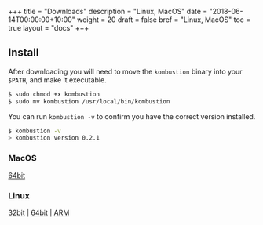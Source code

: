 +++
title = "Downloads"
description = "Linux, MacOS"
date = "2018-06-14T00:00:00+10:00"
weight = 20
draft = false
bref = "Linux, MacOS"
toc = true
layout = "docs"
+++

## Install

After downloading you will need to move the `kombustion` binary into your `$PATH`, and make it executable.

```bash
$ sudo chmod +x kombustion
$ sudo mv kombustion /usr/local/bin/kombustion
```

You can run `kombustion -v` to confirm you have the correct version installed.

```bash
$ kombustion -v
> kombustion version 0.2.1
```

### MacOS

[64bit](https://github.com/KablamoOSS/kombustion/releases/download/0.2.1/kombustion-darwin-10.11-amd64.tgz)

### Linux

[32bit](https://github.com/KablamoOSS/kombustion/releases/download/0.2.1/kombustion-linux-386.tgz) | [64bit](https://github.com/KablamoOSS/kombustion/releases/download/0.2.1/kombustion-linux-amd64.tgz) | [ARM](https://github.com/KablamoOSS/kombustion/releases/download/0.2.1/kombustion-linux-arm-5.tgz)
